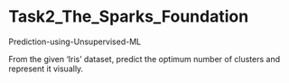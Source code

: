 # Task2_The_Sparks_Foundation
Prediction-using-Unsupervised-ML

From the given ‘Iris’ dataset, predict the optimum number of clusters and represent it visually.
